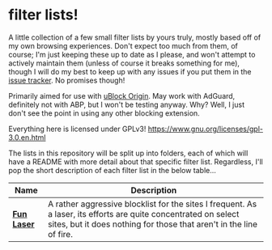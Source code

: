 # filter lists!

A little collection of a few small filter lists by yours truly, mostly based off of my own browsing experiences. Don't expect too much from them, of course; I'm just keeping these up to date as I please, and won't attempt to actively maintain them (unless of course it breaks something for me), though I will do my best to keep up with any issues if you put them in the [issue tracker](../../issues). No promises though!

Primarily aimed for use with [uBlock Origin](https://ublockorigin.com). May work with AdGuard, definitely not with ABP, but I won't be testing anyway. Why? Well, I just don't see the point in using any other blocking extension.

Everything here is licensed under GPLv3! https://www.gnu.org/licenses/gpl-3.0.en.html

The lists in this repository will be split up into folders, each of which will have a README with more detail about that specific filter list. Regardless, I'll pop the short description of each filter list in the below table...

| Name | Description |
| ---- | ----------- |
| [**Fun Laser**](fun-laser) | A rather aggressive blocklist for the sites I frequent. As a laser, its efforts are quite concentrated on select sites, but it does nothing for those that aren't in the line of fire. |